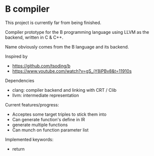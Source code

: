 
# B compiler

This project is currently far from being finished.

Compiler prototype for the B programming language using LLVM as the backend, written in C & C++.

Name obviously comes from the B language and its backend.

Inspired by
- https://github.com/tsoding/b
- https://www.youtube.com/watch?v=gS_jY8iPBv8&t=11910s


Dependencies
- clang: compiler backend and linking with CRT / Clib
- llvm: intermediate representation


Current features/progress:
- Acceptes some target triples to stick them into
- Can generate function's define in IR
- generate multiple functions
- Can munch on function parameter list


Implemented keywords:
- return
